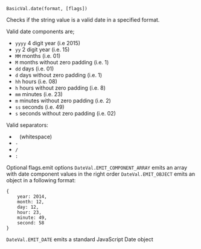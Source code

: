 ```BasicVal.date(format, [flags])```

Checks if the string value is a valid date in a specified format.

Valid date components are;
- ```yyyy``` 4 digit year (i.e 2015)
- ```yy``` 2 digit year (i.e. 15)
- ```MM``` months (i.e. 01)
- ```M``` months without zero padding (i.e. 1)
- ```dd``` days (i.e. 01)
- ```d``` days without zero padding (i.e. 1)
- ```hh``` hours (i.e. 08)
- ```h``` hours without zero padding (i.e. 8)
- ```mm``` minutes (i.e. 23)
- ```m``` minutes without zero padding (i.e. 2)
- ```ss``` seconds (i.e. 49)
- ```s``` seconds without zero padding (i.e. 02)

Valid separators:
- ``` ``` (whitespace)
- ```-```
- ```/```
- ```:```

Optional flags.emit options
```DateVal.EMIT_COMPONENT_ARRAY``` emits an array with date component values in the right order
```DateVal.EMIT_OBJECT``` emits an object in a following format:
```
{
	year: 2014,
	month: 12,
	day: 12,
	hour: 23,
	minute: 49,
	second: 58
}
```

```DateVal.EMIT_DATE``` emits a standard JavaScript Date object